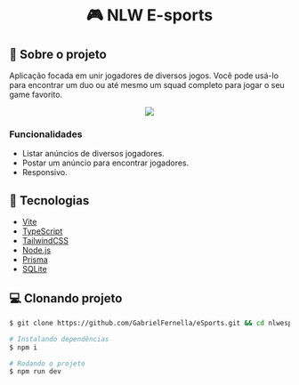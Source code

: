 <h1 align='center'>
   🎮 NLW E-sports
</h1>

## 📃 Sobre o projeto

Aplicação focada em unir jogadores de diversos jogos. Você pode usá-lo para encontrar um duo ou até mesmo um squad completo para jogar o seu game favorito.

<div display="flex" align="center">
   <img src="https://i.imgur.com/U9RzOvt.png" />
</div>

### Funcionalidades

- Listar anúncios de diversos jogadores.
- Postar um anúncio para encontrar jogadores.
- Responsivo.

## 🚀 Tecnologias

- [Vite](https://vitejs.dev/)
- [TypeScript](https://www.typescriptlang.org/)
- [TailwindCSS](https://tailwindcss.com/)
- [Node.js](https://nodejs.org/en/)
- [Prisma](https://www.prisma.io/)
- [SQLite](https://www.sqlite.org/index.html)

## 💻 Clonando projeto

```bash
$ git clone https://github.com/GabrielFernella/eSports.git && cd nlwesports
```

```bash
# Instalando dependências
$ npm i

# Rodando o projeto
$ npm run dev

```

